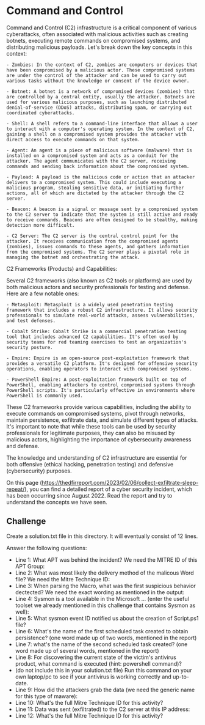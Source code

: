 # Command and Control

Command and Control (C2) infrastructure is a critical component of various cyberattacks, often associated with malicious activities such as creating botnets, executing remote commands on compromised systems, and distributing malicious payloads. Let's break down the key concepts in this context:

    - Zombies: In the context of C2, zombies are computers or devices that have been compromised by a malicious actor. These compromised systems are under the control of the attacker and can be used to carry out various tasks without the knowledge or consent of the device owner.

    - Botnet: A botnet is a network of compromised devices (zombies) that are controlled by a central entity, usually the attacker. Botnets are used for various malicious purposes, such as launching distributed denial-of-service (DDoS) attacks, distributing spam, or carrying out coordinated cyberattacks.

    - Shell: A shell refers to a command-line interface that allows a user to interact with a computer's operating system. In the context of C2, gaining a shell on a compromised system provides the attacker with direct access to execute commands on that system.

    - Agent: An agent is a piece of malicious software (malware) that is installed on a compromised system and acts as a conduit for the attacker. The agent communicates with the C2 server, receiving commands and sending back information about the compromised system.

    - Payload: A payload is the malicious code or action that an attacker delivers to a compromised system. This could include executing a malicious program, stealing sensitive data, or initiating further actions, all of which are dictated by the attacker through the C2 server.

    - Beacon: A beacon is a signal or message sent by a compromised system to the C2 server to indicate that the system is still active and ready to receive commands. Beacons are often designed to be stealthy, making detection more difficult.

    - C2 Server: The C2 server is the central control point for the attacker. It receives communication from the compromised agents (zombies), issues commands to these agents, and gathers information from the compromised systems. The C2 server plays a pivotal role in managing the botnet and orchestrating the attack.

C2 Frameworks (Products) and Capabilities:

Several C2 frameworks (also known as C2 tools or platforms) are used by both malicious actors and security professionals for testing and defense. Here are a few notable ones:

    - Metasploit: Metasploit is a widely used penetration testing framework that includes a robust C2 infrastructure. It allows security professionals to simulate real-world attacks, assess vulnerabilities, and test defenses.

    - Cobalt Strike: Cobalt Strike is a commercial penetration testing tool that includes advanced C2 capabilities. It's often used by security teams for red teaming exercises to test an organization's security posture.

    - Empire: Empire is an open-source post-exploitation framework that provides a versatile C2 platform. It's designed for offensive security operations, enabling operators to interact with compromised systems.

    - PowerShell Empire: A post-exploitation framework built on top of PowerShell, enabling attackers to control compromised systems through PowerShell scripts. It's particularly effective in environments where PowerShell is commonly used.

These C2 frameworks provide various capabilities, including the ability to execute commands on compromised systems, pivot through networks, maintain persistence, exfiltrate data, and simulate different types of attacks. It's important to note that while these tools can be used by security professionals for legitimate purposes, they can also be misused by malicious actors, highlighting the importance of cybersecurity awareness and defense. 

The knowledge and understanding of C2 infrastructure are essential for both offensive (ethical hacking, penetration testing) and defensive (cybersecurity) purposes.

On this page (https://thedfirreport.com/2023/02/06/collect-exfiltrate-sleep-repeat/), you can find a detailed report of a cyber security incident, which has been occurring since August 2022. Read the report and try to understand the concepts we have seen. 

## Challenge

Create a solution.txt file in this directory. It will eventually consist of 12 lines.

Answer the following questions:

- Line 1: What APT was behind the incident? We need the MITRE ID of this APT Group: 
- Line 2: What was most likely the delivery method of the malicous Word file? We need the Mitre Technique ID:  
- Line 3: When parsing the Macro, what was the first suspicious behavior dectected? We need the exact wording as mentioned in the output: 
- Line 4: Sysmon is a tool available in the Microsoft ... (enter the useful toolset we already mentioned in this challenge that contains Sysmon as well): 
- Line 5: What sysmon event ID notified us about the creation of Script.ps1 file? 
- Line 6: What's the name of the first scheduled task created to obtain persistence? (one word made up of two words, mentioned in the report)
- Line 7: what's the name of the second scheduled task created? (one word made up of several words, mentioned in the report)
- Line 8: For discovering the current state of the victim's antivirus product, what command is executed (hint: powershell command)? 
- (do not include this in your solution.txt file) Run this command on your own laptop/pc to see if your antivirus is working correctly and up-to-date.
- Line 9: How did the attackers grab the data (we need the generic name for this type of maware): 
- Line 10: What's the full Mitre Technique ID for this activity? 
- Line 11: Data was sent (exfiltrated) to the C2 server at this IP address: 
- Line 12: What's the full Mitre Technique ID for this activity?